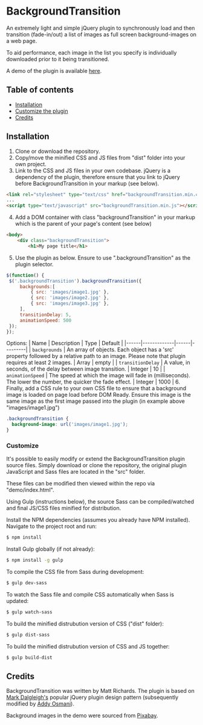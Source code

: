 # BackgroundTransition

An extremely light and simple jQuery plugin to synchronously load and then
transition (fade-in/out) a list of images as full screen background-images on
a web page.

To aid performance, each image in the list you specify is individually
downloaded prior to it being transitioned.

A demo of the plugin is available [here](http://www.kreative.co.uk/github/backgrounTransition/).

## Table of contents

* [Installation](#installation)
* [Customize the plugin](#customize)
* [Credits](#credits)

## Installation

1. Clone or download the repository.
2. Copy/move the minified CSS and JS files from "dist" folder into your own project.
3. Link to the CSS and JS files in your own codebase. jQuery is a dependency of
the plugin, therefore ensure that you link to jQuery before BackgroundTransition
in your markup (see below).
```html
<link rel="stylesheet" type="text/css" href="backgroundTransition.min.css" />
...
<script type="text/javascript" src="backgroundTransition.min.js"></script>
```
4. Add a DOM container with class "backgroundTransition" in your markup which is
the parent of your page's content (see below)

```html
<body>
    <div class="backgroundTransition">
        <h1>My page title</h1>
```
 5. Use the plugin as below. Ensure to use ".backgroundTransition" as the plugin
 selector.
 ````javascript
$(function() {
  $('.backgroundTransition').backgroundTransition({
      backgrounds:[
          { src: 'images/image1.jpg' },
          { src: 'images/image2.jpg' },
          { src: 'images/image3.jpg' },
      ],
      transitionDelay: 5,
      animationSpeed: 500
  });
});
````
Options:
| Name | Description | Type | Default |
|------|-------------|------|---------|
| `backgrounds` | An array of objects. Each object has a 'src' property followed by a relative path to an image. Please note that plugin requires at least 2 images. | Array | empty |
| `transitionDelay` | A value, in seconds, of the delay between image transition. | Integer | 10 |
| `animationSpeed` | The speed at which the image will fade in (milliseconds). The lower the number, the quicker the fade effect. | Integer | 1000 |
6. Finally, add a CSS rule to your own CSS file to ensure that a background image is
loaded on page load before DOM Ready. Ensure this image is the same image as the
first image passed into the plugin (in example above "images/image1.jpg")
````css
.backgroundTransition {
  background-image: url('images/image1.jpg');
}
````

### Customize

It's possible to easily modify or extend the BackgroundTransition plugin source
files. Simply download or clone the repository, the original plugin
JavaScript and Sass files are located in the "src" folder.

These files can be modified then viewed within the repo via "demo/index.html".

Using Gulp (instructions below), the source Sass can be compiled/watched and final JS/CSS files
minified for distribution.

Install the NPM dependencies (assumes you already have NPM installed). Navigate
to the project root and run:
```sh
$ npm install
```

Install Gulp globally (if not already):
```sh
$ npm install -g gulp
```

To compile the CSS file from Sass during development:
```sh
$ gulp dev-sass
```

To watch the Sass file and compile CSS automatically when Sass is updated:
```sh
$ gulp watch-sass
```

To build the minified distrubution version of CSS ("dist" folder):
```sh
$ gulp dist-sass
```

To build the minified distrubution version of CSS and JS together:
```sh
$ gulp build-dist
```

## Credits

BackgroundTransition was written by Matt Richards. The plugin is based on
[Mark Dalgleigh's](http://markdalgleish.com/2011/05/creating-highly-configurable-jquery-plugins/)
popular jQuery plugin design pattern (subsequently modified by [Addy Osmani](http://www.smashingmagazine.com/2011/10/essential-jquery-plugin-patterns/#a-highly-configurable-and-mutable-plugin)).

Background images in the demo were sourced from [Pixabay](http://pixabay.com).
